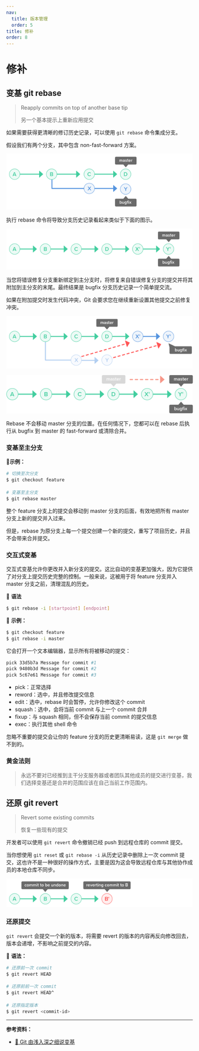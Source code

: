 ```yaml
---
nav:
  title: 版本管理
  order: 5
title: 修补
order: 8
---
```


# 修补

## 变基 git rebase

> Reapply commits on top of another base tip
>
> 另一个基本提示上重新应用提交

如果需要获得更清晰的修订历史记录，可以使用 `git rebase` 命令集成分支。

假设我们有两个分支，其中包含 non-fast-forward 方案。

![Rebase01](../assets/git/rebase_branch_001.png)

执行 rebase 命令将导致分支历史记录看起来类似于下面的图示。

![Rebase01](../assets/git/rebase_branch_002.png)

当您将错误修复分支重新绑定到主分支时，将修复来自错误修复分支的提交并将其附加到主分支的末尾。最终结果是 bugfix 分支历史记录一个简单提交流。

如果在附加提交时发生代码冲突，Git 会要求您在继续重新设置其他提交之前修复冲突。

![Rebase01](../assets/git/rebase_branch_003.png)

![Rebase01](../assets/git/rebase_branch_004.png)

Rebase 不会移动 master 分支的位置。在任何情况下，您都可以在 rebase 后执行从 bugfix 到 master 的 fast-forward 或清除合并。

### 变基至主分支

📍**示例：**

```bash
# 切换至次分支
$ git checkout feature

# 变基至主分支
$ git rebase master
```

整个 feature 分支上的提交会移动到 master 分支的后面，有效地把所有 master 分支上新的提交并入过来。

但是，rebase 为原分支上每一个提交创建一个新的提交，重写了项目历史，并且不会带来合并提交。

### 交互式变基

交互式变基允许你更改并入新分支的提交。这比自动的变基更加强大，因为它提供了对分支上提交历史完整的控制。一般来说，这被用于将 feature 分支并入 master 分支之前，清理混乱的历史。

📖 **语法**

```bash
$ git rebase -i [startpoint] [endpoint]
```

 📍 **示例：**

```bash
$ git checkout feature
$ git rebase -i master
```

它会打开一个文本编辑器，显示所有将被移动的提交：

```bash
pick 33d5b7a Message for commit #1
pick 9480b3d Message for commit #2
pick 5c67e61 Message for commit #3
```

* pick：正常选择
* reword：选中，并且修改提交信息
* edit：选中，rebase 时会暂停，允许你修改这个 commit
* squash：选中，会将当前 commit 与上一个 commit 合并
* fixup：与 squash 相同，但不会保存当前 commit 的提交信息
* exec：执行其他 shell 命令

忽略不重要的提交会让你的 feature 分支的历史更清晰易读，这是 `git merge` 做不到的。

### 黄金法则

> 永远不要对已经推到主干分支服务器或者团队其他成员的提交进行变基，我们选择变基还是合并的范围应该在自己当前工作范围内。

## 还原 git revert

> Revert some existing commits
>
> 恢复一些现有的提交

开发者可以使用 `git revert` 命令撤销已经 push 到远程仓库的 commit 提交。

当你想使用 `git reset` 或 `git rebase -i` 从历史记录中删除上一次 commit 提交，这也许不是一种很好的操作方式，主要是因为这会导致远程仓库与其他协作成员的本地仓库不同步。

![Revert](../assets/git/undoing_changes_001.png)

### 还原提交

`git revert` 会提交一个新的版本，将需要 revert 的版本的内容再反向修改回去，版本会递增，不影响之前提交的内容。

📖 **语法：**

```bash
# 还原前一次 commit
$ git revert HEAD

# 还原前前一次 commit
$ git revert HEAD^

# 还原指定版本
$ git revert <commit-id>
```





---

**参考资料：**

* [📝 Git 由浅入深之细说变基](https://juejin.im/post/58f97793a22b9d00658b15b6)